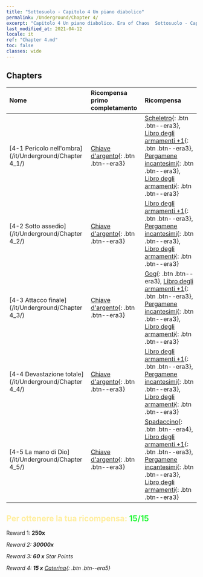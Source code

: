 ```yaml
---
title: "Sottosuolo - Capitolo 4 Un piano diabolico"
permalink: /Underground/Chapter 4/
excerpt: "Capitolo 4 Un piano diabolico. Era of Chaos  Sottosuolo - Capitolo 4. Un piano diabolico"
last_modified_at: 2021-04-12
locale: it
ref: "Chapter 4.md"
toc: false
classes: wide
---
```


## Chapters

  | Nome |  Ricompensa primo completamento | Ricompensa |
  |:------------|:------------|:------------| 
  | [4-1 Pericolo nell'ombra](/it/Underground/Chapter 4_1/) | [Chiave d'argento](/it/Items/con_693/){: .btn .btn--era3} | [Scheletro](/it/Items/unt_208/){: .btn .btn--era3}, [Libro degli armamenti +1](/it/Items/mat_25/){: .btn .btn--era3}, [Pergamene incantesimi](/it/Items/con_694/){: .btn .btn--era3}, [Libro degli armamenti](/it/Items/mat_18/){: .btn .btn--era3} |
  | [4-2 Sotto assedio](/it/Underground/Chapter 4_2/) | [Chiave d'argento](/it/Items/con_693/){: .btn .btn--era3} | [Libro degli armamenti +1](/it/Items/mat_25/){: .btn .btn--era3}, [Pergamene incantesimi](/it/Items/con_694/){: .btn .btn--era3}, [Libro degli armamenti](/it/Items/mat_18/){: .btn .btn--era3} |
  | [4-3 Attacco finale](/it/Underground/Chapter 4_3/) | [Chiave d'argento](/it/Items/con_693/){: .btn .btn--era3} | [Gog](/it/Items/unt_227/){: .btn .btn--era3}, [Libro degli armamenti +1](/it/Items/mat_25/){: .btn .btn--era3}, [Pergamene incantesimi](/it/Items/con_694/){: .btn .btn--era3}, [Libro degli armamenti](/it/Items/mat_18/){: .btn .btn--era3} |
  | [4-4 Devastazione totale](/it/Underground/Chapter 4_4/) | [Chiave d'argento](/it/Items/con_693/){: .btn .btn--era3} | [Libro degli armamenti +1](/it/Items/mat_25/){: .btn .btn--era3}, [Pergamene incantesimi](/it/Items/con_694/){: .btn .btn--era3}, [Libro degli armamenti](/it/Items/mat_18/){: .btn .btn--era3} |
  | [4-5 La mano di Dio](/it/Underground/Chapter 4_5/) | [Chiave d'argento](/it/Items/con_693/){: .btn .btn--era3} | [Spadaccino](/it/Items/unt_193/){: .btn .btn--era4}, [Libro degli armamenti +1](/it/Items/mat_25/){: .btn .btn--era3}, [Pergamene incantesimi](/it/Items/con_694/){: .btn .btn--era3}, [Libro degli armamenti](/it/Items/mat_18/){: .btn .btn--era3} |


## <span style="color: #ffeea0">Per ottenere la tua ricompensa: </span><span style="color: #27f73a">15/15</span>

 Reward 1:  **250x** <i class="fas fa-gem"/>

 Reward 2:  **30000x** <i class="fas fa-coins"/>

 Reward 3: **60 x** Star Points

 Reward 4: **15 x** [Caterina](/it/Items/her_361/){: .btn .btn--era5}

